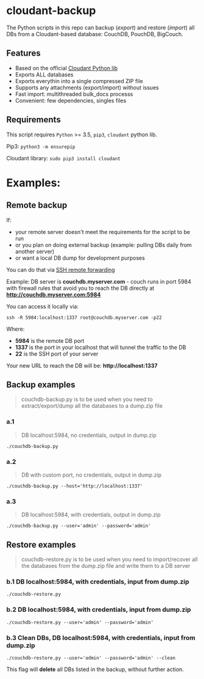 # cloudant-backup

The Python scripts in this repo can backup (*export*) and restore (*import*) all DBs from a Cloudant-based database: CouchDB, PouchDB, BigCouch.

## Features
- Based on the official [Cloudant Python lib](https://github.com/cloudant/python-cloudant)
- Exports ALL databases
- Exports everythin into a single compressed ZIP file
- Supports any attachments (export/import) without issues
- Fast import: multithreaded bulk_docs processs
- Convenient: few dependencies, singles files

## Requirements
This script requires `Python` >= 3.5, `pip3`, `cloudant` python lib.

Pip3: `python3 -m ensurepip`

Cloudant library: `sudo pip3 install cloudant`

# Examples:

## Remote backup
If:
- your remote server doesn't meet the requirements for the script to be run
- or you plan on doing external backup (example: pulling DBs daily from another server)
- or want a local DB dump for development purposes

You can do that via [SSH remote forwarding](https://www.ssh.com/ssh/tunneling/example#remote-forwarding)

Example: DB server is **couchdb.myserver.com** - couch runs in port 5984 with firewall rules that avoid you to reach the DB directly at **http://couchdb.myserver.com:5984**

You can access it locally via:

`ssh -R 5984:localhost:1337 root@couchdb.myserver.com -p22`

Where:

- **5984** is the remote DB port
- **1337** is the port in your localhost that will tunnel the traffic to the DB
- **22** is the SSH port of your server

Your new URL to reach the DB will be: **http://localhost:1337**

## Backup examples

> couchdb-backup.py is to be used when you need to extract/export/dump all the databases to a dump.zip file

### a.1
> DB localhost:5984, no credentials, output in dump.zip

`./couchdb-backup.py`

### a.2

> DB with custom port, no credentials, output in dump.zip

`./couchdb-backup.py --host='http://localhost:1337'`

### a.3

> DB localhost:5984, with credentials, output in dump.zip

`./couchdb-backup.py --user='admin' --password='admin'`
 
## Restore examples

> couchdb-restore.py is to be used when you need to import/recover all the databases from the dump.zip file and write them to a DB server

### b.1 DB localhost:5984, with credentials, input from dump.zip

`./couchdb-restore.py`

### b.2 DB localhost:5984, with credentials, input from dump.zip

`./couchdb-restore.py --user='admin' --password='admin'`

### b.3 Clean DBs, DB localhost:5984, with credentials, input from dump.zip

`./couchdb-restore.py --user='admin' --password='admin' --clean`

This flag will **delete** all DBs listed in the backup, without further action.
